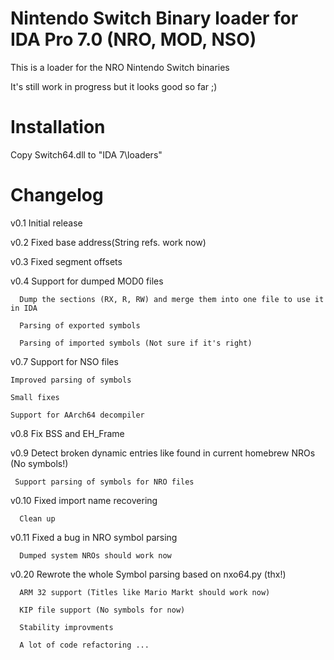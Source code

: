 # Nintendo Switch Binary loader for IDA Pro 7.0 (NRO, MOD, NSO)

This is a loader for the NRO Nintendo Switch binaries

It's still work in progress but it looks good so far ;)

# Installation

Copy Switch64.dll to "IDA 7\loaders"


# Changelog

v0.1 Initial release

v0.2 Fixed base address(String refs. work now)

v0.3 Fixed segment offsets

v0.4 Support for dumped MOD0 files 

      Dump the sections (RX, R, RW) and merge them into one file to use it in IDA
		
      Parsing of exported symbols

      Parsing of imported symbols (Not sure if it's right)                 


v0.7 Support for NSO files

	Improved parsing of symbols
	
	Small fixes
	
	Support for AArch64 decompiler


v0.8 Fix BSS and EH_Frame 


v0.9 Detect broken dynamic entries like found in current homebrew NROs (No symbols!)
	 
	 Support parsing of symbols for NRO files

v0.10 Fixed import name recovering

      Clean up


v0.11 Fixed a bug in NRO symbol parsing

      Dumped system NROs should work now


 v0.20 Rewrote the whole Symbol parsing based on nxo64.py (thx!)

      ARM 32 support (Titles like Mario Markt should work now)

      KIP file support (No symbols for now)

      Stability improvments

      A lot of code refactoring ...